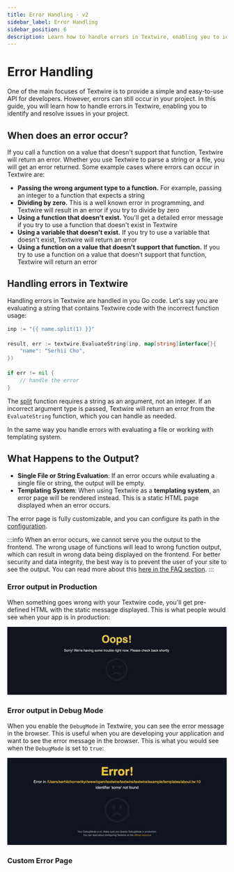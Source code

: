 ```yaml
---
title: Error Handling - v2
sidebar_label: Error Handling
sidebar_position: 6
description: Learn how to handle errors in Textwire, enabling you to identify and resolve issues in your project
---
```


# Error Handling
One of the main focuses of Textwire is to provide a simple and easy-to-use API for developers. However, errors can still occur in your project. In this guide, you will learn how to handle errors in Textwire, enabling you to identify and resolve issues in your project.

## When does an error occur?
If you call a function on a value that doesn't support that function, Textwire will return an error. Whether you use Textwire to parse a string or a file, you will get an error returned. Some example cases where errors can occur in Textwire are:

- **Passing the wrong argument type to a function.** For example, passing an integer to a function that expects a string
- **Dividing by zero.** This is a well known error in programming, and Textwire will result in an error if you try to divide by zero
- **Using a function that doesn't exist.** You'll get a detailed error message if you try to use a function that doesn't exist in Textwire
- **Using a variable that doesn't exist.** If you try to use a variable that doesn't exist, Textwire will return an error
- **Using a function on a value that doesn't support that function.** If you try to use a function on a value that doesn't support that function, Textwire will return an error

## Handling errors in Textwire
Handling errors in Textwire are handled in you Go code. Let's say you are evaluating a string that contains Textwire code with the incorrect function usage:

```go
inp := "{{ name.split(1) }}"

result, err := textwire.EvaluateString(inp, map[string]interface{}{
    "name": "Serhii Cho",
})

if err != nil {
    // handle the error
}
```

The [split](/docs/v2/functions/str#split) function requires a string as an argument, not an integer. If an incorrect argument type is passed, Textwire will return an error from the `EvaluateString` function, which you can handle as needed.

In the same way you handle errors with evaluating a file or working with templating system.

## What Happens to the Output?
- **Single File or String Evaluation**: If an error occurs while evaluating a single file or string, the output will be empty.
- **Templating System**: When using Textwire as a **templating system**, an error page will be rendered instead. This is a static HTML page displayed when an error occurs.

The error page is fully customizable, and you can configure its path in the [configuration](/docs/v2/guides/configurations).

:::info
When an error occurs, we cannot serve you the output to the frontend. The wrong usage of functions will lead to wrong function output, which can result in wrong data being displayed on the frontend. For better security and data integrity, the best way is to prevent the user of your site to see the output. You can read more about this [here in the FAQ section](/docs/v2/faq/questions#why-its-best-to-prevent-visitors-of-your-site-from-seeing-the-result-of-the-function-output-when-an-error-occurs).
:::

### Error output in Production
When something goes wrong with your Textwire code, you'll get pre-defined HTML with the static message displayed. This is what people would see when your app is in production:

![Error output in Textwire](/img/oops.png)

### Error output in Debug Mode
When you enable the `DebugMode` in Textwire, you can see the error message in the browser. This is useful when you are developing your application and want to see the error message in the browser. This is what you would see when the `DebugMode` is set to `true`:

![Error output in Textwire](/img/debug-error-page.png)

### Custom Error Page